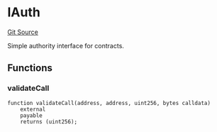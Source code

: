 # IAuth
[Git Source](https://github.com/NaniDAO/accounts/blob/33a542184db4330f73d0a20b57e8976a75cb8aba/src/ownership/Keys.sol)

Simple authority interface for contracts.


## Functions
### validateCall


```solidity
function validateCall(address, address, uint256, bytes calldata)
    external
    payable
    returns (uint256);
```

